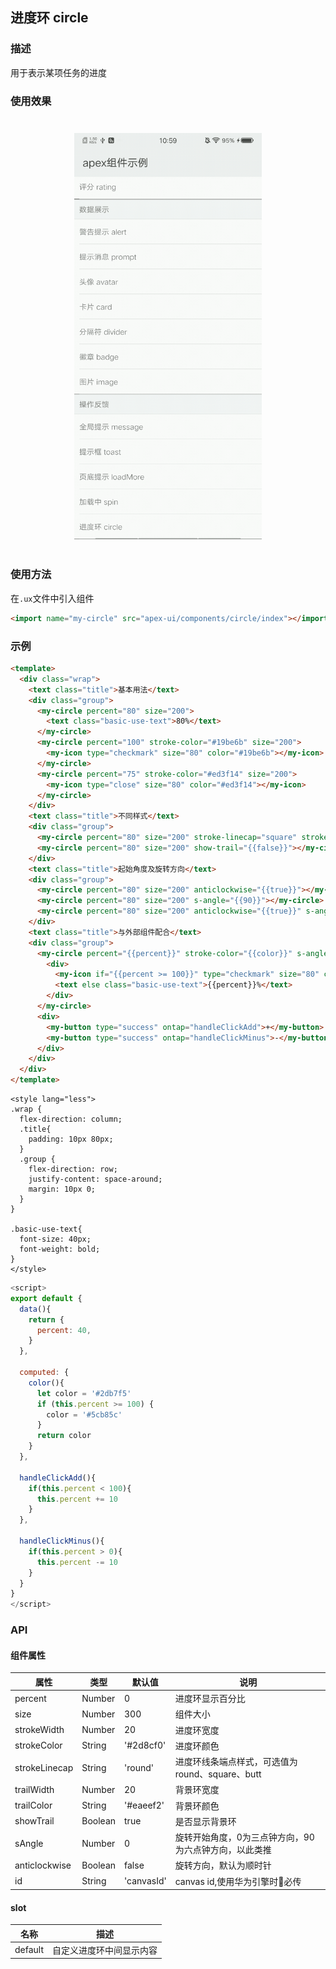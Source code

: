 ## 进度环 circle

### 描述

用于表示某项任务的进度

### 使用效果

<div style="text-align: center;margin: 40px;"><img src="../assets/circle.gif" alt="circle" style="width:300px" /></div>

### 使用方法

在`.ux`文件中引入组件

```html
<import name="my-circle" src="apex-ui/components/circle/index"></import>
```

### 示例

```html
<template>
  <div class="wrap">
    <text class="title">基本用法</text>
    <div class="group">
      <my-circle percent="80" size="200">
        <text class="basic-use-text">80%</text>
      </my-circle>
      <my-circle percent="100" stroke-color="#19be6b" size="200">
        <my-icon type="checkmark" size="80" color="#19be6b"></my-icon>
      </my-circle>
      <my-circle percent="75" stroke-color="#ed3f14" size="200">
        <my-icon type="close" size="80" color="#ed3f14"></my-icon>
      </my-circle>
    </div>
    <text class="title">不同样式</text>
    <div class="group">
      <my-circle percent="80" size="200" stroke-linecap="square" stroke-width="30" trail-width="10" trail-color="#ed3f14"></my-circle>
      <my-circle percent="80" size="200" show-trail="{{false}}"></my-circle>
    </div>
    <text class="title">起始角度及旋转方向</text>
    <div class="group">
      <my-circle percent="80" size="200" anticlockwise="{{true}}"></my-circle>
      <my-circle percent="80" size="200" s-angle="{{90}}"></my-circle>
      <my-circle percent="80" size="200" anticlockwise="{{true}}" s-angle="{{90}}"></my-circle>
    </div>
    <text class="title">与外部组件配合</text>
    <div class="group">
      <my-circle percent="{{percent}}" stroke-color="{{color}}" s-angle="{{270}}" >
        <div>
          <my-icon if="{{percent >= 100}}" type="checkmark" size="80" color="#19be6b" ></my-icon>
          <text else class="basic-use-text">{{percent}}%</text>
        </div>
      </my-circle>
      <div>
        <my-button type="success" ontap="handleClickAdd">+</my-button>
        <my-button type="success" ontap="handleClickMinus">-</my-button>
      </div>
    </div>
  </div>
</template>
```

```less
<style lang="less">
.wrap {
  flex-direction: column;
  .title{
    padding: 10px 80px;
  }
  .group {
    flex-direction: row;
    justify-content: space-around;
    margin: 10px 0;
  }
}

.basic-use-text{
  font-size: 40px;
  font-weight: bold;
}
</style>
```

```javascript
<script>
export default {
  data(){
    return {
      percent: 40,
    }
  },

  computed: {
    color(){
      let color = '#2db7f5'
      if (this.percent >= 100) {
        color = '#5cb85c'
      }
      return color
    }
  },
  
  handleClickAdd(){
    if(this.percent < 100){
      this.percent += 10
    }
  },

  handleClickMinus(){
    if(this.percent > 0){
      this.percent -= 10
    }
  }
}
</script>                                                
```

### API

#### 组件属性

| 属性          | 类型     | 默认值     | 说明                                          |
| ------------- | ------- | --------- | -------------------------------------------- |
| percent       | Number  | 0         | 进度环显示百分比                                |
| size          | Number  | 300       | 组件大小                                       |
| strokeWidth   | Number  | 20        | 进度环宽度                                     |
| strokeColor   | String  | '#2d8cf0' | 进度环颜色                                     |
| strokeLinecap | String  | 'round'   | 进度环线条端点样式，可选值为round、square、butt    |
| trailWidth    | Number  | 20        | 背景环宽度                                     |
| trailColor    | String  | '#eaeef2' | 背景环颜色                                     |
| showTrail     | Boolean | true      | 是否显示背景环                                  |
| sAngle        | Number  | 0         | 旋转开始角度，0为三点钟方向，90为六点钟方向，以此类推 |
| anticlockwise | Boolean | false     | 旋转方向，默认为顺时针                           |
| id            | String  | 'canvasId'| canvas id,使用华为引擎时必传                    |

#### slot

| 名称     | 描述                 | 
| ------- | -------------------- | 
| default | 自定义进度环中间显示内容 |

